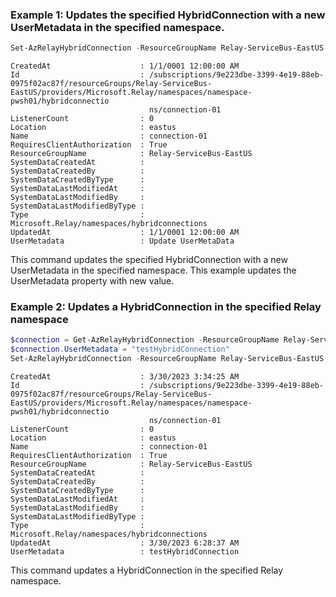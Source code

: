 ### Example 1: Updates the specified HybridConnection with a new UserMetadata in the specified namespace.
```powershell
Set-AzRelayHybridConnection -ResourceGroupName Relay-ServiceBus-EastUS -Namespace namespace-pwsh01 -Name connection-01 -UserMetadata "Update UserMetaData" | Format-List
```

```output
CreatedAt                    : 1/1/0001 12:00:00 AM
Id                           : /subscriptions/9e223dbe-3399-4e19-88eb-0975f02ac87f/resourceGroups/Relay-ServiceBus-EastUS/providers/Microsoft.Relay/namespaces/namespace-pwsh01/hybridconnectio 
                               ns/connection-01
ListenerCount                : 0
Location                     : eastus
Name                         : connection-01
RequiresClientAuthorization  : True
ResourceGroupName            : Relay-ServiceBus-EastUS
SystemDataCreatedAt          : 
SystemDataCreatedBy          : 
SystemDataCreatedByType      : 
SystemDataLastModifiedAt     : 
SystemDataLastModifiedBy     : 
SystemDataLastModifiedByType : 
Type                         : Microsoft.Relay/namespaces/hybridconnections
UpdatedAt                    : 1/1/0001 12:00:00 AM
UserMetadata                 : Update UserMetaData
```

This command updates the specified HybridConnection with a new UserMetadata in the specified namespace.
This example updates the UserMetadata property with new value.

### Example 2: Updates a HybridConnection in the specified Relay namespace
```powershell
$connection = Get-AzRelayHybridConnection -ResourceGroupName Relay-ServiceBus-EastUS -Namespace namespace-pwsh01 -Name connection-01
$connection.UserMetadata = "testHybridConnection"
Set-AzRelayHybridConnection -ResourceGroupName Relay-ServiceBus-EastUS -Namespace namespace-pwsh01 -Name connection-01 -InputObject $connection | Format-List
```

```output
CreatedAt                    : 3/30/2023 3:34:25 AM
Id                           : /subscriptions/9e223dbe-3399-4e19-88eb-0975f02ac87f/resourceGroups/Relay-ServiceBus-EastUS/providers/Microsoft.Relay/namespaces/namespace-pwsh01/hybridconnectio 
                               ns/connection-01
ListenerCount                : 0
Location                     : eastus
Name                         : connection-01
RequiresClientAuthorization  : True
ResourceGroupName            : Relay-ServiceBus-EastUS
SystemDataCreatedAt          : 
SystemDataCreatedBy          : 
SystemDataCreatedByType      : 
SystemDataLastModifiedAt     : 
SystemDataLastModifiedBy     : 
SystemDataLastModifiedByType : 
Type                         : Microsoft.Relay/namespaces/hybridconnections
UpdatedAt                    : 3/30/2023 6:28:37 AM
UserMetadata                 : testHybridConnection
```

This command updates a HybridConnection in the specified Relay namespace.